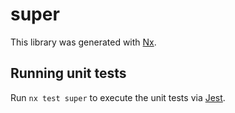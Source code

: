 # super

This library was generated with [Nx](https://nx.dev).

## Running unit tests

Run `nx test super` to execute the unit tests via [Jest](https://jestjs.io).
